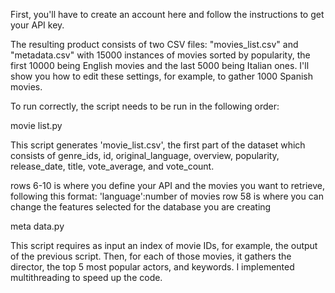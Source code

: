 First, you'll have to create an account here and follow the instructions to get your API key.

The resulting product consists of two CSV files: "movies_list.csv" and "metadata.csv" with 15000 instances of movies sorted by popularity, the first 10000 being English movies and the last 5000 being Italian ones. I'll show you how to edit these settings, for example, to gather 1000 Spanish movies.

To run correctly, the script needs to be run in the following order:

movie list.py

This script generates 'movie_list.csv', the first part of the dataset which consists of genre_ids, id, original_language, overview, popularity, release_date, title, vote_average, and vote_count.

rows 6-10 is where you define your API and the movies you want to retrieve, following this format: 'language':number of movies
row 58 is where you can change the features selected for the database you are creating

meta data.py

This script requires as input an index of movie IDs, for example, the output of the previous script. Then, for each of those movies, it gathers the director, the top 5 most popular actors, and keywords. I implemented multithreading to speed up the code.
